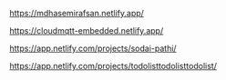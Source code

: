 https://mdhasemirafsan.netlify.app/

https://cloudmqtt-embedded.netlify.app/ 

https://app.netlify.com/projects/sodai-pathi/

https://app.netlify.com/projects/todolisttodolisttodolist/
